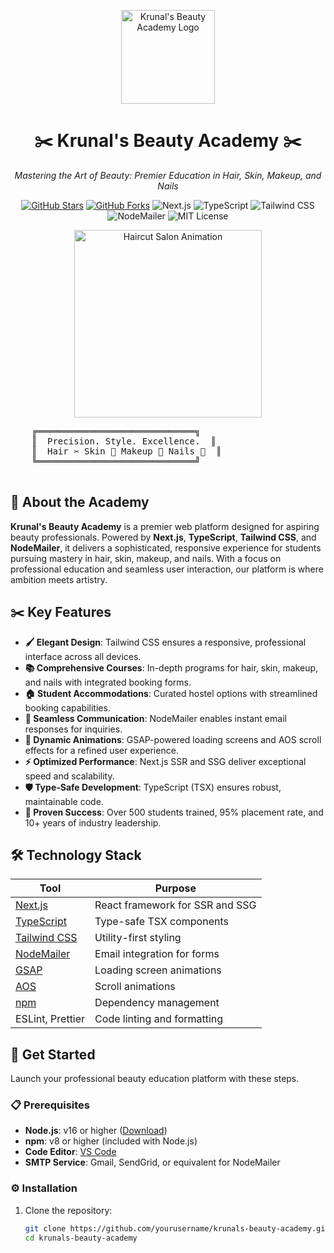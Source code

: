<p align="center">
  <img src="https://via.placeholder.com/150x150.png?text=💇" alt="Krunal's Beauty Academy Logo" width="150"/>
</p>

<h1 align="center">✂️ Krunal's Beauty Academy ✂️</h1>

<p align="center">
  <em>Mastering the Art of Beauty: Premier Education in Hair, Skin, Makeup, and Nails</em>
</p>

<p align="center">
  <a href="https://github.com/yourusername/krunals-beauty-academy"><img src="https://img.shields.io/github/stars/yourusername/krunals-beauty-academy?style=social" alt="GitHub Stars"/></a>
  <a href="https://github.com/yourusername/krunals-beauty-academy"><img src="https://img.shields.io/github/forks/yourusername/krunals-beauty-academy?style=social" alt="GitHub Forks"/></a>
  <img src="https://img.shields.io/badge/Next.js-14.2.15-black?style=flat-square&logo=next.js" alt="Next.js"/>
  <img src="https://img.shields.io/badge/TypeScript-5.6-blue?style=flat-square&logo=typescript" alt="TypeScript"/>
  <img src="https://img.shields.io/badge/TailwindCSS-3.4.14-skyblue?style=flat-square&logo=tailwind-css" alt="Tailwind CSS"/>
  <img src="https://img.shields.io/badge/NodeMailer-6.9.17-green?style=flat-square" alt="NodeMailer"/>
  <img src="https://img.shields.io/badge/License-MIT-blue?style=flat-square" alt="MIT License"/>
</p>

<p align="center">
  <img src="https://media.giphy.com/media/3o6ZtaO9BZHcOjmErm/giphy.gif" alt="Haircut Salon Animation" width="300"/>
</p>

<p align="center">
  <pre>
    ╔══════════════════════════════╗
    ║  Precision. Style. Excellence.  ║
    ║  Hair ✂️ Skin 💆 Makeup 💄 Nails 💅  ║
    ╚══════════════════════════════╝
  </pre>
</p>

## 🌟 About the Academy

**Krunal's Beauty Academy** is a premier web platform designed for aspiring beauty professionals. Powered by **Next.js**, **TypeScript**, **Tailwind CSS**, and **NodeMailer**, it delivers a sophisticated, responsive experience for students pursuing mastery in hair, skin, makeup, and nails. With a focus on professional education and seamless user interaction, our platform is where ambition meets artistry.

## ✂️ Key Features

- **🖌️ Elegant Design**: Tailwind CSS ensures a responsive, professional interface across all devices.
- **📚 Comprehensive Courses**: In-depth programs for hair, skin, makeup, and nails with integrated booking forms.
- **🏠 Student Accommodations**: Curated hostel options with streamlined booking capabilities.
- **📧 Seamless Communication**: NodeMailer enables instant email responses for inquiries.
- **🎥 Dynamic Animations**: GSAP-powered loading screens and AOS scroll effects for a refined user experience.
- **⚡ Optimized Performance**: Next.js SSR and SSG deliver exceptional speed and scalability.
- **🛡️ Type-Safe Development**: TypeScript (TSX) ensures robust, maintainable code.
- **🌟 Proven Success**: Over 500 students trained, 95% placement rate, and 10+ years of industry leadership.

## 🛠️ Technology Stack

| **Tool**            | **Purpose**                              |
|---------------------|------------------------------------------|
| [Next.js](https://nextjs.org/) | React framework for SSR and SSG |
| [TypeScript](https://www.typescriptlang.org/) | Type-safe TSX components        |
| [Tailwind CSS](https://tailwindcss.com/) | Utility-first styling           |
| [NodeMailer](https://nodemailer.com/) | Email integration for forms     |
| [GSAP](https://greensock.com/gsap/) | Loading screen animations       |
| [AOS](https://michalsnik.github.io/aos/) | Scroll animations               |
| [npm](https://www.npmjs.com/) | Dependency management           |
| ESLint, Prettier   | Code linting and formatting      |

## 🚀 Get Started

Launch your professional beauty education platform with these steps.

### 📋 Prerequisites

- **Node.js**: v16 or higher ([Download](https://nodejs.org/))
- **npm**: v8 or higher (included with Node.js)
- **Code Editor**: [VS Code](https://code.visualstudio.com/)
- **SMTP Service**: Gmail, SendGrid, or equivalent for NodeMailer

### ⚙️ Installation

1. Clone the repository:
   ```bash
   git clone https://github.com/yourusername/krunals-beauty-academy.git
   cd krunals-beauty-academy